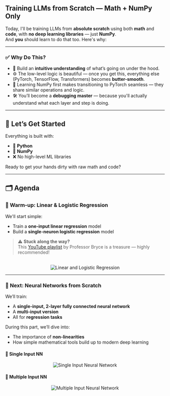 
## Training LLMs from Scratch — Math + NumPy Only

Today, I'll be training LLMs from **absolute scratch** using both **math** and **code**, with **no deep learning libraries** — just **NumPy**.  
And **you** should learn to do that too. Here's why:

---

### ✅ Why Do This?

- 🧠 Build an **intuitive understanding** of what’s going on under the hood.  
- ⚙️ The low-level logic is beautiful — once you get this, everything else (PyTorch, TensorFlow, Transformers) becomes **butter-smooth**.
- 🔁 Learning NumPy first makes transitioning to PyTorch seamless — they share similar operations and logic.
- 🛠️ You’ll become a **debugging master** — because you'll actually understand what each layer and step is doing.

---

## 🚀 Let’s Get Started

Everything is built with:
- 🐍 **Python**
- 🧮 **NumPy**
- ❌ No high-level ML libraries

Ready to get your hands dirty with raw math and code?

---

## 🗂️ Agenda

### 🔹 Warm-up: Linear & Logistic Regression

We'll start simple:
- Train a **one-input linear regression** model  
- Build a **single-neuron logistic regression** model

> ⚠️ **Stuck along the way?**  
> This [YouTube playlist](https://youtube.com/playlist?list=PLeM4O8deP8GO3vIx_9eboO9tVpUKHYqRg&si=_qPsNeX3TuMZS9sf) by Professor Bryce is a treasure — highly recommended!

<br>

<div align="center">
  <img src="path/to/linear_logistic_image.png" alt="Linear and Logistic Regression">
</div>

---

### 🔸 Next: Neural Networks from Scratch

We’ll train:
- A **single-input, 2-layer fully connected neural network**  
- A **multi-input version**  
- All for **regression tasks**

During this part, we’ll dive into:
- The importance of **non-linearities**
- How simple mathematical tools build up to modern deep learning

#### 🧠 Single Input NN

<div align="center">
  <img src="path/to/single_input_nn.png" alt="Single Input Neural Network">
</div>

#### 🧠 Multiple Input NN

<div align="center">
  <img src="path/to/multi_input_nn.png" alt="Multiple Input Neural Network">
</div>



